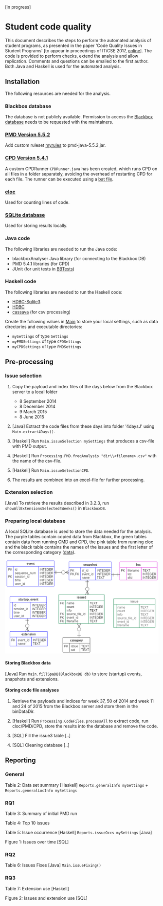 [in progress]

# Student code quality

This document describes the steps to perform the automated analysis of student programs, as presented in the paper 'Code Quality Issues in Student Programs' [to appear in proceedings of ITiCSE 2017, [online](http://www.cs.uu.nl/research/techreps/repo/CS-2017/2017-006.pdf)].
The code is provided to perform checks, extend the analysis and allow replication. Comments and questions can be emailed to the first author.
Both Java and Haskell is used for the automated analysis.

## Installation

The following resources are needed for the analysis.

### Blackbox database

The database is not publicly available. Permission to access the [Blackbox database](https://www.bluej.org/blackbox.html) needs to be requested with the maintainers.

### [PMD Version 5.5.2](http://pmd.github.io/pmd-5.5.2/)
Add custom ruleset [myrules](./PMD/myrules.xml) to pmd-java-5.5.2.jar.

### [CPD Version 5.4.1](http://pmd.github.io/pmd-5.4.1/usage/cpd-usage.html)
A custom CPDRunner `CPDRunner.java` has been created, which runs CPD on all files in a folder separately, avoiding the overhead of restarting CPD for each file. The runner can be executed using a [bat file](./Java/jcpd.bat).

### [cloc](https://github.com/AlDanial/cloc)
Used for counting lines of code.

### [SQLite database](https://www.sqlite.org/)
Used for storing results locally.

### Java code
The following libraries are needed to run the Java code:
* blackboxAnalyser Java library (for connecting to the Blackbox DB)
* PMD 5.4.1 libraries (for CPD)
* JUnit (for unit tests in [BBTests](./Java/BBTests.java))

### Haskell code
The following libraries are needed to run the Haskell code:
* [HDBC-Sqlite3](https://hackage.haskell.org/package/HDBC-sqlite3)
* [HDBC](https://hackage.haskell.org/package/HDBC)
* [cassava](https://hackage.haskell.org/package/cassava) (for csv processing)

Create the following values in [Main](./Haskell/Main.hs) to store your local settings, such as data directories and executable directories:
* `mySettings` of type `Settings`
* `myPMDSettings` of type `CPDSettings`
* `myCPDSettings` of type `PMDSettings`

## Pre-processing

### Issue selection

1. Copy the payload and index files of the days below from the Blackbox server to a local folder
   * 8 September 2014 
   * 8 December 2014
   * 9 March 2015
   * 8 June 2015

2. [Java] Extract the code files from these days into folder '4daysJ' using `Main.extract4Days()`.

3. [Haskell] Run `Main.issueSelection mySettings` that produces a csv-file with PMD output.
5. [Haskell] Run `Processing.PMD.freqAnalysis "dir\\<filename>.csv"` with the name of the csv-file.
4. [Haskell] Run `Main.issueSelectionCPD`.
6. The results are combined into an excel-file for further processing.

### Extension selection

[Java] To retrieve the results described in 3.2.3, run `showAllExtensionsSelected4Weeks()` in `BlackboxDB`.

### Preparing local database

A local SQLite database is used to store the data needed for the analysis. The purple tables contain copied
data from Blackbox, the green tables contain data from running CMD and CPD, the pink table from running cloc
and the black table contains the names of the issues and the first letter of the corresponding category
([data](./data/categories.csv)).

![erd](./img/ERD.png)

#### Storing Blackbox data
[Java] Run `Main.fillSpaDB(BlackboxDB db)` to store (startup) events, snapshots and extensions.

#### Storing code file analyses

1. Retrieve the payloads and indices for week 37, 50 of 2014 and week 11 and 24 of 2015 from the Blackbox server and store them in the binDataDir.

2. [Haskell] Run `Processing.CodeFiles.processAll` to extract code, run cloc/PMD/CPD, store the results into the database and remove the
code.

3. [SQL] Fill the issue3 table [..]

4. [SQL] Cleaning database [..]

## Reporting

### General

Table 2: Data set summary
[Haskell] `Reports.generalInfo mySettings` + `Reports.generalLocInfo mySettings`

### RQ1
Table 3: Summary of initial PMD run

Table 4: Top 10 issues

Table 5: Issue occurrence
[Haskell] `Reports.issueOccs mySettings`
[Java]

Figure 1: Issues over time
[SQL]
### RQ2

Table 6: Issues Fixes
[Java] `Main.issueFixing()`

### RQ3

Table 7: Extension use
[Haskell]

Figure 2: Issues and extension use
[SQL]
